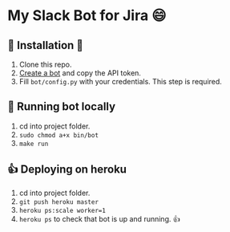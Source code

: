 # My Slack Bot for Jira :smile:

## :electric_plug: Installation :100:

1. Clone this repo.
2. [Create a bot](https://my.slack.com/services/new/bot) and copy the API token.
3. Fill `bot/config.py` with your credentials. This step is required.

## :100: Running bot locally

1. cd into project folder.
2. `sudo chmod a+x bin/bot`
3. `make run`

##  :thumbsup: Deploying on heroku

1. cd into project folder.
2. `git push heroku master`
3. `heroku ps:scale worker=1`
4. `heroku ps` to check that bot is up and running. :thumbsup:
